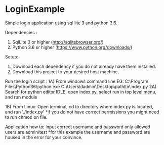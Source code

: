 # LoginExample
Simple login application using sql lite 3 and python 3.6.

Dependencies :
1) SqlLite 3 or higher (http://sqlitebrowser.org/)
2) Python 3.6 or higher (https://www.python.org/downloads/)

Setup: 
1) Download each dependency if you do not already have them installed. 
2) Download this project to your desired host machine.


Run the login script :
 1A) From windows command line EG: C:\Program Files\Python36\python.exe C:\Users\dadmin\Desktop\path\to\index.py
 2A) Search for python editor IDLE, open index.py, select run in top level menu, and run module 
 
 1B) From Linux: Open terminal, cd to directory where index.py is located, and run './index.py'
 *if you do not have correct permissions you might need to run chmod on file.
 
 Application how to:
 Input correct username and password only allowed users are admin/test
 *for this example the username and password are housed in the error for your convince.
